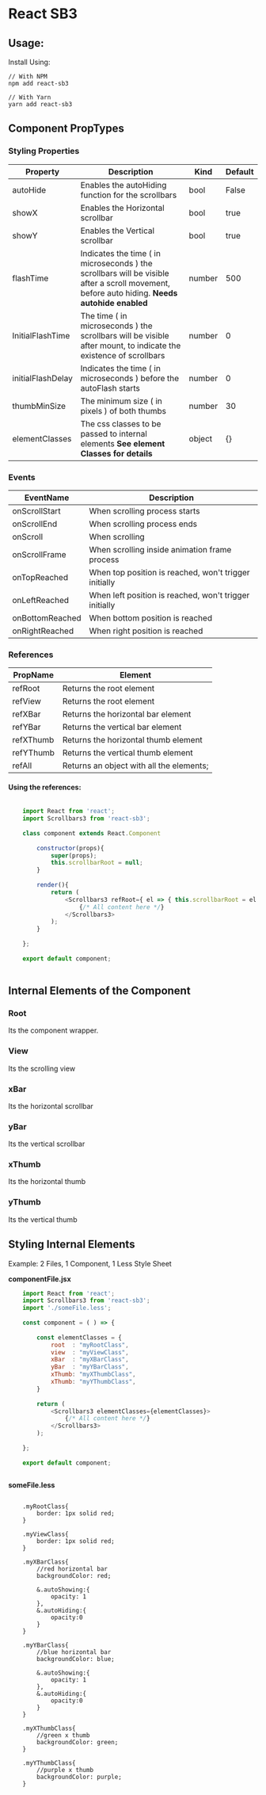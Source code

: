 # React SB3

## Usage:

Install Using:

```
// With NPM
npm add react-sb3

// With Yarn
yarn add react-sb3
```


## Component PropTypes

### Styling Properties

| Property | Description | Kind | Default |
| --- | --- | --- | --- |
| autoHide | Enables the autoHiding function for the scrollbars | bool | False  |
| showX | Enables the Horizontal scrollbar | bool | true |
| showY | Enables the Vertical scrollbar | bool | true |
| flashTime | Indicates the time ( in microseconds ) the scrollbars will be visible after a scroll movement, before auto hiding. **Needs autohide enabled** | number | 500 |
| InitialFlashTime | The time ( in microseconds ) the scrollbars will be visible after mount, to indicate the existence of scrollbars | number | 0 |
| initialFlashDelay | Indicates the time ( in microseconds ) before the autoFlash starts | number | 0 |
| thumbMinSize | The minimum size ( in pixels ) of both thumbs | number | 30 |
| elementClasses | The css classes to be passed to internal elements **See element Classes for details** | object | {} |

### Events

| EventName | Description |
| --- | --- |
| onScrollStart | When scrolling process starts |
| onScrollEnd | When scrolling process ends |
| onScroll | When scrolling |
| onScrollFrame | When scrolling inside animation frame process |
| onTopReached | When top position is reached, won't trigger initially |
| onLeftReached | When left position is reached, won't trigger initially |
| onBottomReached | When bottom position is reached |
| onRightReached | When right position is reached |

### References

| PropName | Element |
| --- | --- |
| refRoot | Returns the root element |
| refView | Returns the root element |
| refXBar | Returns the horizontal bar element |
| refYBar | Returns the vertical bar element |
| refXThumb | Returns the horizontal thumb element |
| refYThumb | Returns the vertical thumb element |
| refAll | Returns an object with all the elements; |

#### Using the references:
```js
    
    import React from 'react';
    import Scrollbars3 from 'react-sb3';
    
    class component extends React.Component
        
        constructor(props){
            super(props);
            this.scrollbarRoot = null;
        }
        
        render(){
            return (
                <Scrollbars3 refRoot={ el => { this.scrollbarRoot = el }}>
                    {/* All content here */}
                </Scrollbars3>
            );
        }
        
    };
    
    export default component;
    
```


## Internal Elements of the Component

### Root
Its the component wrapper.

### View
Its the scrolling view

### xBar
Its the horizontal scrollbar

### yBar
Its the vertical scrollbar

### xThumb
Its the horizontal thumb

### yThumb
Its the vertical thumb 

## Styling Internal Elements

Example:
2 Files, 1 Component, 1 Less Style Sheet

**componentFile.jsx**

```js
    import React from 'react';
    import Scrollbars3 from 'react-sb3';
    import './someFile.less';
    
    const component = ( ) => {
        
        const elementClasses = {
            root  : "myRootClass",
            view  : "myViewClass",
            xBar  : "myXBarClass",
            yBar  : "myYBarClass",
            xThumb: "myXThumbClass",
            xThumb: "myYThumbClass",
        }
        
        return (
            <Scrollbars3 elementClasses={elementClasses}>
                {/* All content here */}
            </Scrollbars3>
        );
        
    };
    
    export default component;
    
```

**someFile.less**

```less
    
    .myRootClass{
        border: 1px solid red;
    }
    
    .myViewClass{
        border: 1px solid red;
    }
    
    .myXBarClass{
        //red horizontal bar
        backgroundColor: red;
        
        &.autoShowing:{
            opacity: 1
        },
        &.autoHiding:{
            opacity:0
        }
    }
    
    .myYBarClass{
        //blue horizontal bar
        backgroundColor: blue;
        
        &.autoShowing:{
            opacity: 1
        },
        &.autoHiding:{
            opacity:0
        }
    }
    
    .myXThumbClass{
        //green x thumb
        backgroundColor: green;
    }
    
    .myYThumbClass{
        //purple x thumb
        backgroundColor: purple;
    }
```
